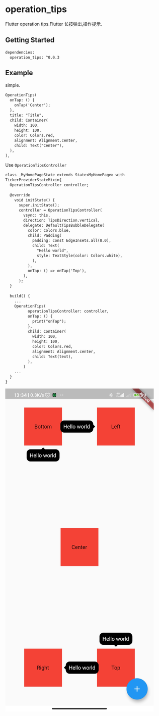 # operation_tips

Flutter operation tips.Flutter 长按弹出,操作提示.

## Getting Started

```
dependencies:
  operation_tips: ^0.0.3
```
## Example
simple.
```
OperationTips(
  onTap: () {
    onTap('Center');
  },
  title: "Title",
  child: Container(
    width: 100,
    height: 100,
    color: Colors.red,
    alignment: Alignment.center,
    child: Text("Center"),
  ),
),
```

Use `OperationTipsController`
```
class _MyHomePageState extends State<MyHomePage> with TickerProviderStateMixin{
  OperationTipsController controller;

  @override
    void initState() {
      super.initState();
      controller = OperationTipsController(
        vsync: this,
        direction: TipsDirection.vertical,
        delegate: DefaultTipsBubbleDelegate(
          color: Colors.blue,
          child: Padding(
            padding: const EdgeInsets.all(8.0),
            child: Text(
              "Hello world",
              style: TextStyle(color: Colors.white),
            ),
          ),
          onTap: () => onTap('Top'),
        ),
      );
  }

  build() {
    ...
    OperationTips(
          operationTipsController: controller,
          onTap: () {
            print("onTap");
          },
          child: Container(
            width: 100,
            height: 100,
            color: Colors.red,
            alignment: Alignment.center,
            child: Text(text),
          ),
        )
    ...
  }
}
```
![demo.jpg](https://github.com/wuweijian1997/operation_tips/blob/main/example/demo.jpg)
